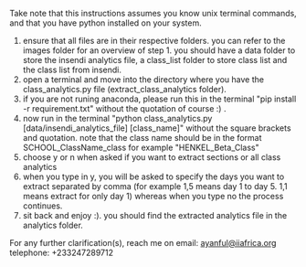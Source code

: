 Take note that this instructions assumes you know unix terminal commands, and that you have python installed on your system.

1. ensure that all files are in their respective folders. you can refer to the images folder for an overview of step 1. you should have a data folder to store the insendi analytics file, a class_list folder to store class list and the class list from insendi.
2. open a terminal and move into the directory where you have the class_analytics.py file (extract_class_analytics folder).
3. if you are not runing anaconda, please run this in the terminal "pip install -r requirement.txt" without the quotation of course :) .
4. now run in the terminal "python class_analytics.py [data/insendi_analytics_file] [class_name]" without the square brackets and quotation. note that the class name should be in the format SCHOOL_ClassName_class for example "HENKEL_Beta_Class"
5. choose y or n when asked if you want to extract sections or all class analytics
6. when you type in y, you will be asked to specify the days you want to extract separated by comma (for example 1,5 means day 1 to day 5. 1,1 means extract for only day 1) whereas when you type no the process continues.
7. sit back and enjoy :). you should find the extracted analytics file in the analytics folder.

For any further clarification(s), reach me on 
email: ayanful@iiafrica.org
telephone: +233247289712

